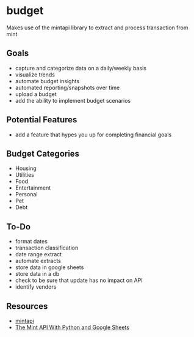 # budget
Makes use of the mintapi library to extract and process transaction from mint

## Goals
* capture and categorize data on a daily/weekly basis
* visualize trends
* automate budget insights
* automated reporting/snapshots over time
* upload a budget
* add the ability to implement budget scenarios
  
## Potential Features
* add a feature that hypes you up for completing financial goals

## Budget Categories
* Housing
* Utilities
* Food
* Entertainment
* Personal
* Pet
* Debt

## To-Do
* format dates
* transaction classification
* date range extract
* automate extracts
* store data in google sheets
* store data in a db
* check to be sure that update has no impact on API
* identify vendors

## Resources
* [mintapi](https://github.com/mrooney/mintapi)
* [The Mint API With Python and Google Sheets](https://levelup.gitconnected.com/the-mint-api-with-python-and-google-sheets-311b61379d4c)